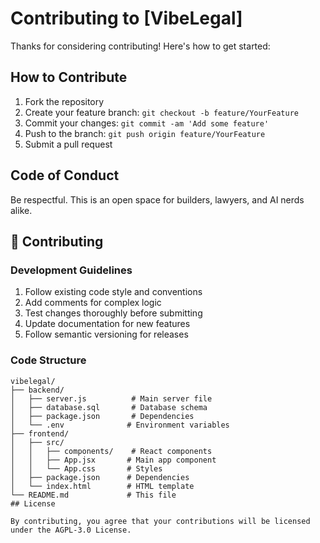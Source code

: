 # Contributing to [VibeLegal]

Thanks for considering contributing! Here's how to get started:

## How to Contribute

1. Fork the repository
2. Create your feature branch: `git checkout -b feature/YourFeature`
3. Commit your changes: `git commit -am 'Add some feature'`
4. Push to the branch: `git push origin feature/YourFeature`
5. Submit a pull request

## Code of Conduct

Be respectful. This is an open space for builders, lawyers, and AI nerds alike.

## 🤝 Contributing

### Development Guidelines
1. Follow existing code style and conventions
2. Add comments for complex logic
3. Test changes thoroughly before submitting
4. Update documentation for new features
5. Follow semantic versioning for releases

### Code Structure
```
vibelegal/
├── backend/
│   ├── server.js          # Main server file
│   ├── database.sql       # Database schema
│   ├── package.json       # Dependencies
│   └── .env              # Environment variables
├── frontend/
│   ├── src/
│   │   ├── components/    # React components
│   │   ├── App.jsx       # Main app component
│   │   └── App.css       # Styles
│   ├── package.json      # Dependencies
│   └── index.html        # HTML template
└── README.md             # This file
## License

By contributing, you agree that your contributions will be licensed under the AGPL-3.0 License.

